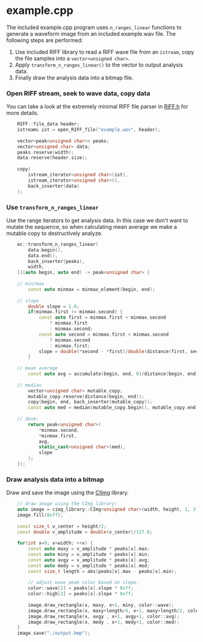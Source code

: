 # example.cpp

The included example.cpp program uses `n_ranges_linear` functions to generate a waveform image from an included example.wav file. The following steps are performed:

1. Use included RIFF library to read a RIFF wave file from an `istream`, copy the file samples into a `vector<unsigned char>`.
2. Apply `transform_n_ranges_linear()` to the vector to output analysis data.
3. Finally draw the analysis data into a bitmap file.

### Open RIFF stream, seek to wave data, copy data

You can take a look at the extremely minimal RIFF file parser in [RIFF.h](RIFF.h) for more details.

```c++
    RIFF::file_data header;
    istream& ist = open_RIFF_file("example.wav", header);
    
    vector<peak<unsigned char>> peaks;
    vector<unsigned char> data;
    peaks.reserve(width);
    data.reserve(header.size);
    
    copy(
    	istream_iterator<unsigned char>(ist), 
    	istream_iterator<unsigned char>(), 
        back_inserter(data)
    );
```   
   
### Use `transform_n_ranges_linear`

Use the range iterators to get analysis data. In this case we don't want to mutate the sequence, so when calculating mean average we make a mutable copy to destructively analyze.
   
```c++
    ec::transform_n_ranges_linear(
    	data.begin(), 
        data.end(), 
        back_inserter(peaks), 
        width,
    [](auto begin, auto end) -> peak<unsigned char> {
    
    // min/max
        const auto minmax = minmax_element(begin, end);
    
    // slope
        double slope = 1.0;
        if(minmax.first != minmax.second) {
            const auto first = minmax.first < minmax.second 
            	? minmax.first 
                : minmax.second;
            const auto second = minmax.first < minmax.second 
            	? minmax.second 
                : minmax.first;
            slope = double(*second - *first)/double(distance(first, second));
        }
        
    // mean average
        const auto avg = accumulate(begin, end, 0)/distance(begin, end);
    
    // median
        vector<unsigned char> mutable_copy;
        mutable_copy.reserve(distance(begin, end));
        copy(begin, end, back_inserter(mutable_copy));
        const auto med = median(mutable_copy.begin(), mutable_copy.end()));
    
    // done:
        return peak<unsigned char>(
        	*minmax.second, 
            *minmax.first, 
            avg, 
            static_cast<unsigned char>(med),
            slope
    	);
    });
```

### Draw analysis data into a bitmap

Draw and save the image using the [CIImg](http://cimg.eu) library.

```c++
	// draw image using the CImg library:
    auto image = cimg_library::CImg<unsigned char>(width, height, 1, 3, 0);
    image.fill(0xff);
    
    const size_t v_center = height/2;
    const double v_amplitude = double(v_center)/127.0;
    
    for(int x=0; x<width; ++x) {
        const auto maxy = v_amplitude * peaks[x].max;
        const auto miny = v_amplitude * peaks[x].min;
        const auto avgy = v_amplitude * peaks[x].avg;
        const auto medy = v_amplitude * peaks[x].med;
        const size_t length = abs(peaks[x].max - peaks[x].min);
        
        // adjust wave peak color based on slope.
        color::wave[2] = peaks[x].slope * 0xff;
        color::high[2] = peaks[x].slope * 0xff;
        
        image.draw_rectangle(x, maxy, x+1, miny, color::wave);
        image.draw_rectangle(x, maxy+length/4, x+1, maxy+length/2, color::high);
        image.draw_rectangle(x, avgy , x+1, avgy+1, color::avg);
        image.draw_rectangle(x, medy , x+1, medy+1, color::med);
    }
    image.save("./output.bmp");
```
